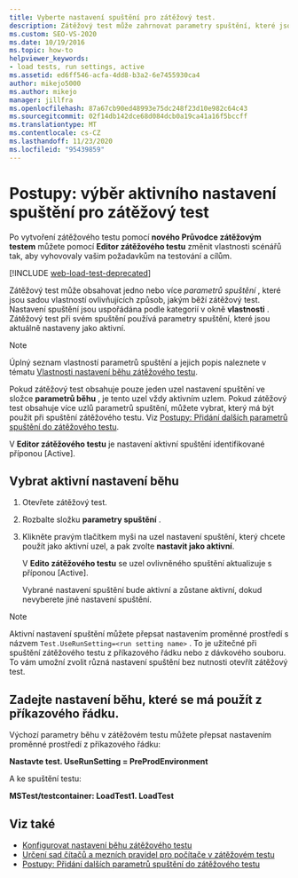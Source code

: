 ```yaml
---
title: Vyberte nastavení spuštění pro zátěžový test.
description: Zátěžový test může zahrnovat parametry spuštění, které jsou vlastnosti, které ovlivňují způsob spuštění zátěžového testu. Naučte se, jak vybrat aktivní nastavení spuštění.
ms.custom: SEO-VS-2020
ms.date: 10/19/2016
ms.topic: how-to
helpviewer_keywords:
- load tests, run settings, active
ms.assetid: ed6ff546-acfa-4dd8-b3a2-6e7455930ca4
author: mikejo5000
ms.author: mikejo
manager: jillfra
ms.openlocfilehash: 87a67cb90ed48993e75dc248f23d10e982c64c43
ms.sourcegitcommit: 02f14db142dce68d084dcb0a19ca41a16f5bccff
ms.translationtype: MT
ms.contentlocale: cs-CZ
ms.lasthandoff: 11/23/2020
ms.locfileid: "95439859"
---
```

# <a name="how-to-select-the-active-run-setting-for-a-load-test"></a>Postupy: výběr aktivního nastavení spuštění pro zátěžový test

Po vytvoření zátěžového testu pomocí **nového Průvodce zátěžovým testem** můžete pomocí **Editor zátěžového testu** změnit vlastnosti scénářů tak, aby vyhovovaly vašim požadavkům na testování a cílům.

[!INCLUDE [web-load-test-deprecated](includes/web-load-test-deprecated.md)]

Zátěžový test může obsahovat jedno nebo více *parametrů spuštění* , které jsou sadou vlastností ovlivňujících způsob, jakým běží zátěžový test. Nastavení spuštění jsou uspořádána podle kategorií v okně **vlastnosti** . Zátěžový test při svém spuštění používá parametry spuštění, které jsou aktuálně nastaveny jako aktivní.

> [!NOTE]
> Úplný seznam vlastností parametrů spuštění a jejich popis naleznete v tématu [Vlastnosti nastavení běhu zátěžového testu](../test/load-test-run-settings-properties.md).

Pokud zátěžový test obsahuje pouze jeden uzel nastavení spuštění ve složce **parametrů běhu** , je tento uzel vždy aktivním uzlem. Pokud zátěžový test obsahuje více uzlů parametrů spuštění, můžete vybrat, který má být použit při spuštění zátěžového testu. Viz [Postupy: Přidání dalších parametrů spuštění do zátěžového testu](../test/how-to-add-additional-run-settings-to-a-load-test.md).

V **Editor zátěžového testu** je nastavení aktivní spuštění identifikované příponou [Active].

## <a name="select-the-active-run-setting"></a>Vybrat aktivní nastavení běhu

1. Otevřete zátěžový test.

2. Rozbalte složku **parametry spuštění** .

3. Klikněte pravým tlačítkem myši na uzel nastavení spuštění, který chcete použít jako aktivní uzel, a pak zvolte **nastavit jako aktivní**.

     V **Edito zátěžového testu** se uzel ovlivněného spuštění aktualizuje s příponou [Active].

     Vybrané nastavení spuštění bude aktivní a zůstane aktivní, dokud nevyberete jiné nastavení spuštění.

> [!NOTE]
> Aktivní nastavení spuštění můžete přepsat nastavením proměnné prostředí s názvem `Test.UseRunSetting=<run setting name>` . To je užitečné při spuštění zátěžového testu z příkazového řádku nebo z dávkového souboru. To vám umožní zvolit různá nastavení spuštění bez nutnosti otevřít zátěžový test.

## <a name="specify-the-run-setting-to-use-from-the-command-line"></a>Zadejte nastavení běhu, které se má použít z příkazového řádku.

Výchozí parametry běhu v zátěžovém testu můžete přepsat nastavením proměnné prostředí z příkazového řádku:

**Nastavte test. UseRunSetting = PreProdEnvironment**

A ke spuštění testu:

**MSTest/testcontainer: LoadTest1. LoadTest**

## <a name="see-also"></a>Viz také

- [Konfigurovat nastavení běhu zátěžového testu](../test/configure-load-test-run-settings.md)
- [Určení sad čítačů a mezních pravidel pro počítače v zátěžovém testu](../test/specify-counter-sets-and-threshold-rules-for-load-testing.md)
- [Postupy: Přidání dalších parametrů spuštění do zátěžového testu](../test/how-to-add-additional-run-settings-to-a-load-test.md)

